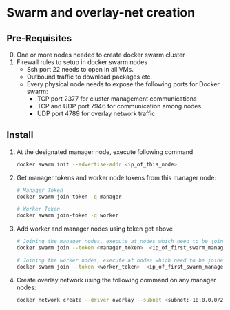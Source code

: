 # Swarm and overlay-net creation

## Pre-Requisites
0) One or more nodes needed to create docker swarm cluster
1) Firewall rules to setup in docker swarm nodes 
    - Ssh port 22 needs to open in all VMs.
    - Outbound traffic to download packages etc.
    - Every physical node needs to expose the following ports for Docker swarm:
        - TCP port 2377 for cluster management communications
        - TCP and UDP port 7946 for communication among nodes
        - UDP port 4789 for overlay network traffic

## Install 
1. At the designated manager node, execute following command
    ```sh
    docker swarm init --advertise-addr <ip_of_this_node>
    ```
2. Get manager tokens and worker node tokens from this manager node:
    ```sh
    # Manager Token
    docker swarm join-token -q manager

    # Worker Token
    docker swarm join-token -q worker
    ```
3. Add worker and manager nodes using token got above
    ```sh
    # Joining the manager nodes, execute at nodes which need to be joined as manager
    docker swarm join --token <manager_token>  <ip_of_first_swarm_manager_node>:2377

    # Joining the worker nodes, execute at nodes which need to be joined as worker nodes
    docker swarm join --token <worker_token>  <ip_of_first_swarm_manager_node>:2377
    ```
4. Create overlay network using the following command on any manager nodes:
    ```sh
    docker network create --driver overlay --subnet <subnet:-10.0.0.0/24> --attachable overlay-net
    ```